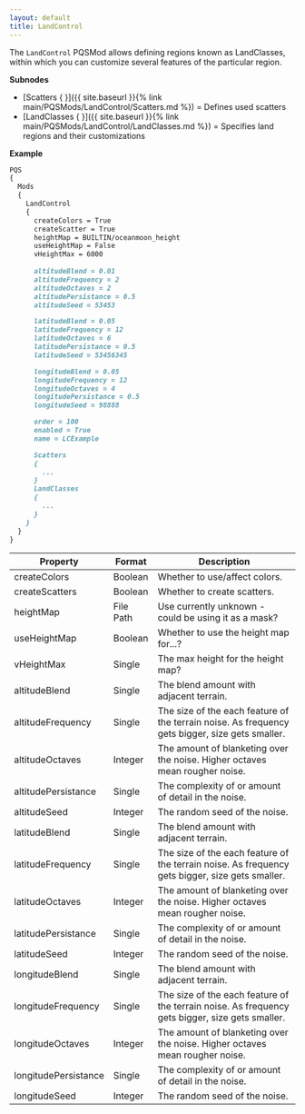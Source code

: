 ```yaml
---
layout: default
title: LandControl
---
```


The `LandControl` PQSMod allows defining regions known as LandClasses, within which you can customize several features of the particular region. 

**Subnodes**
* [Scatters { }]({{ site.baseurl }}{% link main/PQSMods/LandControl/Scatters.md %}) = Defines used scatters
* [LandClasses { }]({{ site.baseurl }}{% link main/PQSMods/LandControl/LandClasses.md %}) = Specifies land regions and their customizations

**Example**
```md
PQS
{
  Mods
  {
    LandControl
    {
      createColors = True
      createScatter = True
      heightMap = BUILTIN/oceanmoon_height
      useHeightMap = False
      vHeightMax = 6000
      
      altitudeBlend = 0.01
      altitudeFrequency = 2
      altitudeOctaves = 2
      altitudePersistance = 0.5
      altitudeSeed = 53453

      latitudeBlend = 0.05
      latitudeFrequency = 12
      latitudeOctaves = 6
      latitudePersistance = 0.5
      latitudeSeed = 53456345

      longitudeBlend = 0.05
      longitudeFrequency = 12
      longitudeOctaves = 4
      longitudePersistance = 0.5
      longitudeSeed = 98888

      order = 100
      enabled = True
      name = LCExample

      Scatters
      {
        ...
      }
      LandClasses
      {
        ...
      }
    }
  }
}
```


|Property|Format|Description|
|--------|------|-----------|
|createColors|Boolean|Whether to use/affect colors.|
|createScatters|Boolean|Whether to create scatters.|
|heightMap|File Path|Use currently unknown - could be using it as a mask?|
|useHeightMap|Boolean|Whether to use the height map for...?|
|vHeightMax|Single|The max height for the height map?|
|altitudeBlend|Single|The blend amount with adjacent terrain.|
|altitudeFrequency|Single|The size of the each feature of the terrain noise. As frequency gets bigger, size gets smaller.|
|altitudeOctaves|Integer|The amount of blanketing over the noise. Higher octaves mean rougher noise.|
|altitudePersistance|Single|The complexity of or amount of detail in the noise.|
|altitudeSeed|Integer|The random seed of the noise.|
|latitudeBlend|Single|The blend amount with adjacent terrain.|
|latitudeFrequency|Single|The size of the each feature of the terrain noise. As frequency gets bigger, size gets smaller.|
|latitudeOctaves|Integer|The amount of blanketing over the noise. Higher octaves mean rougher noise.|
|latitudePersistance|Single|The complexity of or amount of detail in the noise.|
|latitudeSeed|Integer|The random seed of the noise.|
|longitudeBlend|Single|The blend amount with adjacent terrain.|
|longitudeFrequency|Single|The size of the each feature of the terrain noise. As frequency gets bigger, size gets smaller.|
|longitudeOctaves|Integer|The amount of blanketing over the noise. Higher octaves mean rougher noise.|
|longitudePersistance|Single|The complexity of or amount of detail in the noise.|
|longitudeSeed|Integer|The random seed of the noise.|
